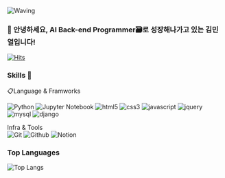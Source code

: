![Waving](https://capsule-render.vercel.app/api?type=waving&height=500&text=Happy%20Day%20To%20Love!&fontAlign=50&fontAlignY=40&color=gradient)
### 🙇 안녕하세요, AI Back-end  Programmer🗃️로 성장해나가고 있는 김민열입니다!
[![Hits](https://hits.seeyoufarm.com/api/count/incr/badge.svg?url=https%3A%2F%2Fgithub.com%2Fkimminyeol&count_bg=%23251EB8&title_bg=%23B50C0C&icon=salesforce.svg&icon_color=%23FFFFFF&title=%EC%A1%B0%ED%9A%8C%EC%88%98&edge_flat=false)](https://hits.seeyoufarm.com)

### Skills 💪
📋Language & Framworks

![Python](https://img.shields.io/badge/python-3776AB.svg?&style=for-the-badge&logo=python&logoColor=white)  ![Jupyter Notebook](https://img.shields.io/badge/JupyterNotebook-E34F26.svg?&style=for-the-badge&logo=python&logoColor=F37626) 
![html5](https://img.shields.io/badge/html5-E34F26.svg?&style=for-the-badge&logo=html5&logoColor=white)
![css3](https://img.shields.io/badge/css3-1572B6.svg?&style=for-the-badge&logo=css3&logoColor=white)
![javascript](https://img.shields.io/badge/javascript-F7DF1E.svg?&style=for-the-badge&logo=javascript&logoColor=white)
![jquery](https://img.shields.io/badge/jquery-0769AD.svg?&style=for-the-badge&logo=jquery&logoColor=white)
![mysql](https://img.shields.io/badge/mysql-4479A1.svg?&style=for-the-badge&logo=mysql&logoColor=white)
![django](https://img.shields.io/badge/django-092E20.svg?&style=for-the-badge&logo=django&logoColor=white)

Infra & Tools   
![Git](https://img.shields.io/badge/git-092E20.svg?&style=for-the-badge&logo=git&logoColor=#F05032)
![Github](https://img.shields.io/badge/Github-092E20.svg?&style=for-the-badge&logo=Github&logoColor=#181717)
![Notion](https://img.shields.io/badge/Notion-092E20.svg?&style=for-the-badge&logo=Notion&logoColor=white)
### Top Languages
![Top Langs](https://github-readme-stats.vercel.app/api/top-langs/?username=kimminyeol&layout=compact)

